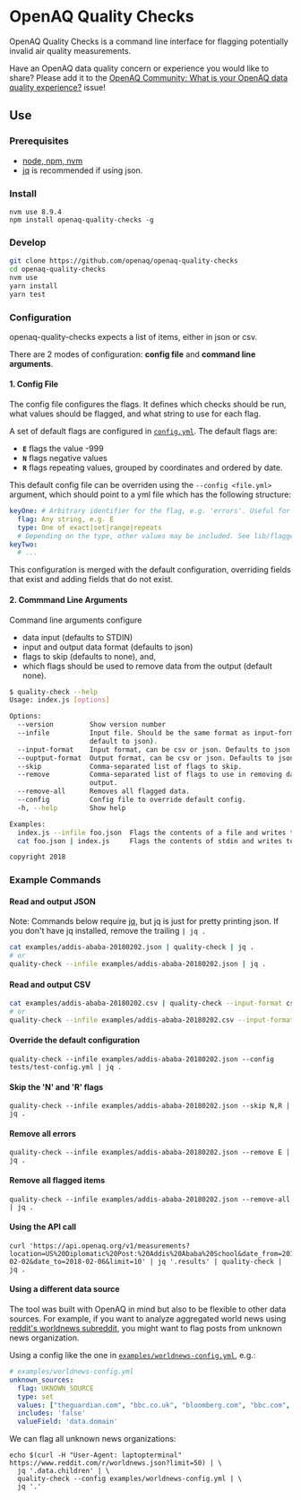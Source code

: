 # OpenAQ Quality Checks

OpenAQ Quality Checks is a command line interface for flagging potentially invalid air quality measurements.

Have an OpenAQ data quality concern or experience you would like to share? Please add it to the [OpenAQ Community: What is your OpenAQ data quality experience?](https://github.com/openaq/openaq-quality-checks/issues/2) issue!

## Use

### Prerequisites

* [node, npm, nvm](https://docs.npmjs.com/getting-started/installing-node)
* [jq](https://stedolan.github.io/jq/) is recommended if using json.

### Install

```
nvm use 8.9.4
npm install openaq-quality-checks -g
```

### Develop

```bash
git clone https://github.com/openaq/openaq-quality-checks
cd openaq-quality-checks
nvm use
yarn install
yarn test
```

### Configuration

openaq-quality-checks expects a list of items, either in json or csv.

There are 2 modes of configuration: **config file** and **command line arguments**.

#### 1. Config File

The config file configures the flags. It defines which checks should be run, what values should be flagged, and what string to use for each flag.

A set of default flags are configured in [`config.yml`](config.yml). The default flags are:

* **`E`** flags the value -999
* **`N`** flags negative values
* **`R`** flags repeating values, grouped by coordinates and ordered by date.

This default config file can be overriden using the `--config <file.yml>` argument, which should point to a yml file which has the following structure:

```yaml
keyOne: # Arbitrary identifier for the flag, e.g. 'errors'. Useful for merging with the default configuration.
  flag: Any string, e.g. E
  type: One of exact|set|range|repeats
  # Depending on the type, other values may be included. See lib/flagger.js for what can be configured.
keyTwo:
  # ...
```

This configuration is merged with the default configuration, overriding fields that exist and adding fields that do not exist.

#### 2. Commmand Line Arguments

Command line arguments configure

* data input (defaults to STDIN)
* input and output data format (defaults to json)
* flags to skip (defaults to none), and,
* which flags should be used to remove data from the output (default none).

```bash
$ quality-check --help
Usage: index.js [options]

Options:
  --version         Show version number                                [boolean]
  --infile          Input file. Should be the same format as input-format (which
                    default to json).
  --input-format    Input format, can be csv or json. Defaults to json.
  --ouptput-format  Output format, can be csv or json. Defaults to json.
  --skip            Comma-separated list of flags to skip.
  --remove          Comma-separated list of flags to use in removing data from
                    output.
  --remove-all      Removes all flagged data.
  --config          Config file to override default config.
  -h, --help        Show help                                          [boolean]

Examples:
  index.js --infile foo.json  Flags the contents of a file and writes to stdout.
  cat foo.json | index.js     Flags the contents of stdin and writes to stdout.

copyright 2018

```

### Example Commands

#### Read and output JSON

Note: Commands below require [jq](https://stedolan.github.io/jq/), but jq is just for pretty printing json. If you don't have jq installed, remove the trailing `| jq .`

```bash
cat examples/addis-ababa-20180202.json | quality-check | jq .
# or
quality-check --infile examples/addis-ababa-20180202.json | jq .
```

#### Read and output CSV

```bash
cat examples/addis-ababa-20180202.csv | quality-check --input-format csv --output-format csv
# or
quality-check --infile examples/addis-ababa-20180202.csv --input-format csv --output-format csv
```

#### Override the default configuration

```
quality-check --infile examples/addis-ababa-20180202.json --config tests/test-config.yml | jq .
```

#### Skip the 'N' and 'R' flags

```
quality-check --infile examples/addis-ababa-20180202.json --skip N,R | jq .
```

#### Remove all errors

```
quality-check --infile examples/addis-ababa-20180202.json --remove E | jq .
```

#### Remove all flagged items

```
quality-check --infile examples/addis-ababa-20180202.json --remove-all | jq .
```

#### Using the API call

```
curl 'https://api.openaq.org/v1/measurements?location=US%20Diplomatic%20Post:%20Addis%20Ababa%20School&date_from=2018-02-02&date_to=2018-02-06&limit=10' | jq '.results' | quality-check | jq .
```

#### Using a different data source

The tool was built with OpenAQ in mind but also to be flexible to other data sources. For example, if you want to analyze aggregated world news using [reddit's worldnews subreddit](https://www.reddit.com/r/worldnews/), you might want to flag posts from unknown news organization.

Using a config like the one in [`examples/worldnews-config.yml`](./examples/worldnews-config.yml), e.g.:

```yaml
# examples/worldnews-config.yml
unknown_sources:
  flag: UKNOWN_SOURCE
  type: set
  values: ["theguardian.com", "bbc.co.uk", "bloomberg.com", "bbc.com", "reuters.com", "npr.org", "independent.co.uk", "cnn.com"]
  includes: 'false'
  valueField: 'data.domain'
```

We can flag all unknown news organizations:

```
echo $(curl -H "User-Agent: laptopterminal" https://www.reddit.com/r/worldnews.json?limit=50) | \
  jq '.data.children' | \
  quality-check --config examples/worldnews-config.yml | \
  jq '.'
```
